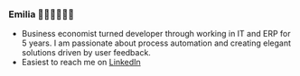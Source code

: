 ### Emilia 🙋🏼‍♀️👩🏻‍💻

- Business economist turned developer through working in IT and ERP for 5 years. I am passionate about process automation and creating elegant solutions driven by user feedback.
- Easiest to reach me on [LinkedIn](https://www.linkedin.com/in/krogsater)


<!--
**krogsater/krogsater** is a ✨ _special_ ✨ repository because its `README.md` (this file) appears on your GitHub profile.

Here are some ideas to get you started:

- 🔭 I’m currently working on ...
- 🌱 I’m currently learning ...
- 👯 I’m looking to collaborate on ...
- 🤔 I’m looking for help with ...
- 💬 Ask me about ...
- 📫 How to reach me: ...
- 😄 Pronouns: ...
- ⚡ Fun fact: ...
-->
